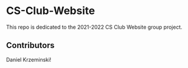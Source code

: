 # CS-Club-Website

This repo is dedicated to the 2021-2022 CS Club Website group project.

## Contributors

Daniel Krzeminski!
